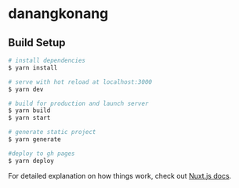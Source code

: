 # danangkonang

## Build Setup

```bash
# install dependencies
$ yarn install

# serve with hot reload at localhost:3000
$ yarn dev

# build for production and launch server
$ yarn build
$ yarn start

# generate static project
$ yarn generate

#deploy to gh pages
$ yarn deploy
```

For detailed explanation on how things work, check out [Nuxt.js docs](https://nuxtjs.org).
